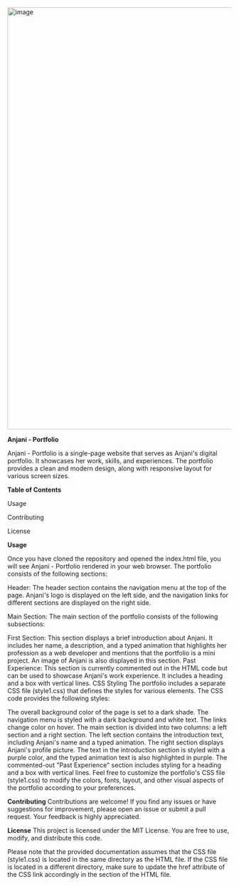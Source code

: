 <img width="949" alt="image" src="https://github.com/anjani211/single-page-portfolio/assets/79541509/bfe5cb89-2e49-4856-bef9-0d295b14736b">


**Anjani - Portfolio**

Anjani - Portfolio is a single-page website that serves as Anjani's digital portfolio. It showcases her work, skills, and experiences. The portfolio provides a clean and modern design, along with responsive layout for various screen sizes.

**Table of Contents**

Usage

Contributing

License


**Usage**

Once you have cloned the repository and opened the index.html file, you will see Anjani - Portfolio rendered in your web browser. The portfolio consists of the following sections:

Header: The header section contains the navigation menu at the top of the page. Anjani's logo is displayed on the left side, and the navigation links for different sections are displayed on the right side.

Main Section: The main section of the portfolio consists of the following subsections:

First Section: This section displays a brief introduction about Anjani. It includes her name, a description, and a typed animation that highlights her profession as a web developer and mentions that the portfolio is a mini project. An image of Anjani is also displayed in this section.
Past Experience: This section is currently commented out in the HTML code but can be used to showcase Anjani's work experience. It includes a heading and a box with vertical lines.
CSS Styling
The portfolio includes a separate CSS file (style1.css) that defines the styles for various elements. The CSS code provides the following styles:

The overall background color of the page is set to a dark shade.
The navigation menu is styled with a dark background and white text. The links change color on hover.
The main section is divided into two columns: a left section and a right section. The left section contains the introduction text, including Anjani's name and a typed animation. The right section displays Anjani's profile picture.
The text in the introduction section is styled with a purple color, and the typed animation text is also highlighted in purple.
The commented-out "Past Experience" section includes styling for a heading and a box with vertical lines.
Feel free to customize the portfolio's CSS file (style1.css) to modify the colors, fonts, layout, and other visual aspects of the portfolio according to your preferences.

**Contributing**
Contributions are welcome! If you find any issues or have suggestions for improvement, please open an issue or submit a pull request. Your feedback is highly appreciated.

**License**
This project is licensed under the MIT License. You are free to use, modify, and distribute this code.

Please note that the provided documentation assumes that the CSS file (style1.css) is located in the same directory as the HTML file. If the CSS file is located in a different directory, make sure to update the href attribute of the CSS link accordingly in the <head> section of the HTML file.

